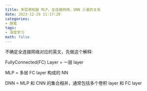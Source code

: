 ```yaml
---
title: 多层感知器 MLP，全连接网络，DNN 三者的关系
date: 2023-12-29 11:17:20
categories:
- 随笔
tags:
- 深度学习
math: false
---
```


不确定全连接网络对应的英文，先做这个解释: 

FullyConnected(FC) Layer = 一层 layer

MLP = 多层 FC layer 构成的 NN

DNN = MLP 和 CNN 的集合相并，通常包括多个卷积 layer 和 FC layer
